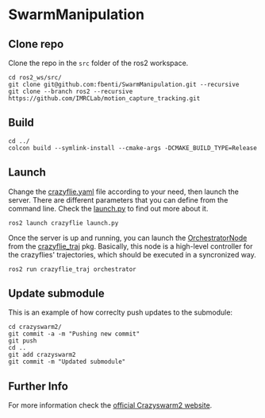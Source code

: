 # SwarmManipulation

## Clone repo

Clone the repo in the `src` folder of the ros2 workspace.
```
cd ros2_ws/src/
git clone git@github.com:fbenti/SwarmManipulation.git --recursive
git clone --branch ros2 --recursive https://github.com/IMRCLab/motion_capture_tracking.git
```

## Build
```
cd ../
colcon build --symlink-install --cmake-args -DCMAKE_BUILD_TYPE=Release
```

## Launch

Change the [crazyflie.yaml](crazyswarm2/crazyflie/config/crazyflies.yaml) file according to your need, then launch the server. There are different parameters that you can define from the command line. Check the [launch.py](crazyswarm2/crazyflie/launch/launch.py) to find out more about it.

```
ros2 launch crazyflie launch.py
```

Once the server is up and running, you can launch the [OrchestratorNode](crazyflie_traj/crazyflie_traj/orchestratorNode.py) from the [crazyflie_traj](crazyflie_traj) pkg. Basically, this node is a high-level controller for the crazyflies' trajectories, which should be executed in a syncronized way. 

```
ros2 run crazyflie_traj orchestrator
```


## Update submodule

This is an example of how correclty push updates to the submodule:

```
cd crazyswarm2/
git commit -a -m "Pushing new commit"
git push
cd ..
git add crazyswarm2
git commit -m "Updated submodule"
```

## Further Info

For more information check the [official Crazyswarm2 website](https://imrclab.github.io/crazyswarm2/index.html).